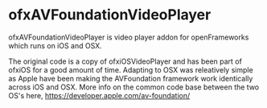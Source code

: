 ofxAVFoundationVideoPlayer
==========================

ofxAVFoundationVideoPlayer is video player addon for openFrameworks which runs on iOS and OSX.

The original code is a copy of ofxiOSVideoPlayer and has been part of ofxiOS for a good amount of time.
Adapting to OSX was releatively simple as Apple have been making the AVFoundation framework work identically across iOS and OSX.
More info on the common code base between the two OS's here, https://developer.apple.com/av-foundation/
